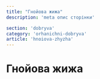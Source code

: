 ```yaml
---
title: "Гнойова жижа"
description: 'meta опис сторінки'

section: 'dobryva'
category: 'orhanichni-dobryva'
article: 'hnoiova-zhyzha'
---
```


# Гнойова жижа